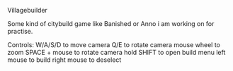 Villagebuilder

Some kind of citybuild game like Banished or Anno i am working on for practise.

Controls:
W/A/S/D to move camera
Q/E to rotate camera
mouse wheel to zoom
SPACE + mouse to rotate camera
hold SHIFT to open build menu
left mouse to build
right mouse to deselect
